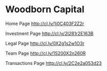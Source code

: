 Woodborn Capital
================

Home Page
http://cl.ly/1j0C403F2Z2r

Investment Page
http://cl.ly/2I281r2E163B

Legal Page
http://cl.ly/0X2g1s2w1O3r

Team Page
http://cl.ly/1S200X2n260R

Transactions Page
http://cl.ly/2C2e2a053d23